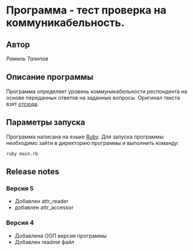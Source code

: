 # Программа - тест проверка на коммуникабельность.
## Автор
*Рамиль Талипов*

## Описание программы
Программа определяет уровень коммуникабельности респондента на основе переданных ответов на заданные вопросы.
Оригинал текста взят [отсюда](http://syntone.ru/psytesty/vash-uroven-obshhitelnosti/).

## Параметры запуска
Программа написана на языке [Ruby](https://ru.wikipedia.org/wiki/Ruby).
Для запуска программы необходимо зайти в директорию программы и выполнить команду:
```
ruby main.rb
```

## Release notes
### Версия 5
- Добавлен attr_reader
- добавлен attr_accessor

### Версия 4
- Добавлена ООП версия программы
- Добавлен readme файл